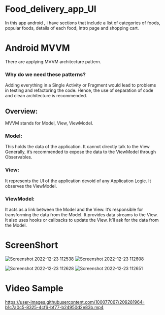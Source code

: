 # Food_delivery_app_UI

In this  app android , i have sections that include a list of categories of foods, popular foods, details of each food, Intro page and shopping cart.

# Android MVVM
There are applying MVVM architecture pattern.

### Why do we need these patterns?
Adding everything in a Single Activity or Fragment would lead to problems in testing and refactoring the code. Hence, the use of separation of code and clean architecture is recommended.

## Overview:

MVVM stands for Model, View, ViewModel.

### Model: 
This holds the data of the application. It cannot directly talk to the View. Generally, it’s recommended to expose the data to the ViewModel through Observables.

### View:
It represents the UI of the application devoid of any Application Logic. It observes the ViewModel.

### ViewModel:
It acts as a link between the Model and the View. It’s responsible for transforming the data from the Model. It provides data streams to the View. It also uses hooks or callbacks to update the View. It’ll ask for the data from the Model.


# ScreenShort


![Screenshot 2022-12-23 112538](https://user-images.githubusercontent.com/100077067/209281550-66bdd8c1-495e-45f3-a666-b2597ca566b6.jpg)
![Screenshot 2022-12-23 112608](https://user-images.githubusercontent.com/100077067/209281557-b8b4f930-e89e-4901-a8cd-d8a79e8de2b7.jpg)

![Screenshot 2022-12-23 112628](https://user-images.githubusercontent.com/100077067/209281566-9858783a-9f32-4910-b430-f1fbb1eade84.jpg)
![Screenshot 2022-12-23 112651](https://user-images.githubusercontent.com/100077067/209281570-b3fd629b-3113-49ea-896e-53a12323bad2.jpg)

# Video Sample


https://user-images.githubusercontent.com/100077067/209281964-b1c7a0c5-8325-4cf6-bf77-b24950d2e83b.mp4

